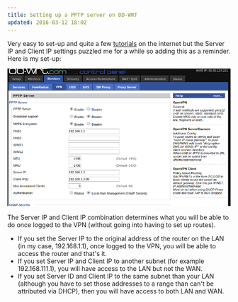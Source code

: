 ```yaml
---
title: Setting up a PPTP server on DD-WRT
updated: 2016-03-12 18:02
---
```


Very easy to set-up and quite a few [tutorials](http://www.howtogeek.com/51772/how-to-setup-a-vpn-server-using-a-dd-wrt-router/) on the internet but the Server IP and Client IP settings puzzled me for a while so adding this as a reminder.
Here is my set-up:

![](/assets/attachments/DD-WRT-PPTPServer.png)

The Server IP and Client IP combination determines what you will be able to do once logged to the VPN (without going into having to set up routes).

* If you set the Server IP to the original address of the router on the LAN (in my case, 192.168.1.1), once logged to the VPN, you will be able to access the router and that's it.
* If you set Server IP and Client IP to another subnet (for example 192.168.111.1), you will have access to the LAN but not the WAN.
* If you set Server ID and Client IP to the same subnet than your LAN (although you have to set those addresses to a range than can't be attributed via DHCP), then you will have access to both LAN and WAN.